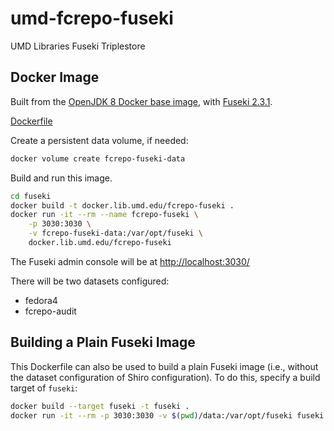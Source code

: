 # umd-fcrepo-fuseki

UMD Libraries Fuseki Triplestore

## Docker Image

Built from the [OpenJDK 8 Docker base image](https://hub.docker.com/_/openjdk),
with [Fuseki 2.3.1](https://jena.apache.org/download/index.cgi).

[Dockerfile](Dockerfile)

Create a persistent data volume, if needed:

```bash
docker volume create fcrepo-fuseki-data
```

Build and run this image.

```bash
cd fuseki
docker build -t docker.lib.umd.edu/fcrepo-fuseki .
docker run -it --rm --name fcrepo-fuseki \
    -p 3030:3030 \
    -v fcrepo-fuseki-data:/var/opt/fuseki \
    docker.lib.umd.edu/fcrepo-fuseki
```

The Fuseki admin console will be at <http://localhost:3030/>

There will be two datasets configured:

* fedora4
* fcrepo-audit

## Building a Plain Fuseki Image

This Dockerfile can also be used to build a plain Fuseki image (i.e.,
without the dataset configuration of Shiro configuration). To do this,
specify a build target of `fuseki`:

```bash
docker build --target fuseki -t fuseki .
docker run -it --rm -p 3030:3030 -v $(pwd)/data:/var/opt/fuseki fuseki
```

